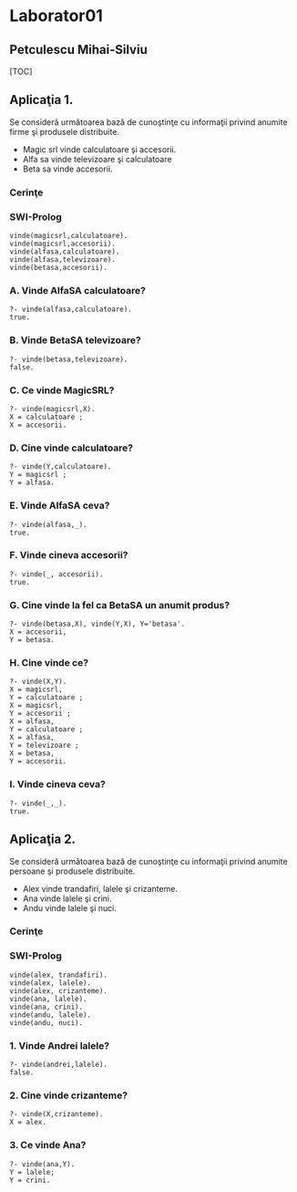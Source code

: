# Laborator01

## Petculescu Mihai-Silviu

[TOC]

## Aplicaţia 1.

Se consideră următoarea bază de cunoştinţe cu informaţii privind anumite firme şi produsele distribuite.

- Magic srl vinde calculatoare şi accesorii.
- Alfa sa vinde televizoare şi calculatoare
- Beta sa vinde accesorii.

### Cerinţe

### SWI-Prolog

```apl
vinde(magicsrl,calculatoare).
vinde(magicsrl,accesorii).
vinde(alfasa,calculatoare).
vinde(alfasa,televizoare).
vinde(betasa,accesorii).
```

### A. Vinde AlfaSA calculatoare?

```apl
?- vinde(alfasa,calculatoare).
true.
```

### B. Vinde BetaSA televizoare?

```apl
?- vinde(betasa,televizoare).
false.
```

### C. Ce vinde MagicSRL?

```apl
?- vinde(magicsrl,X).
X = calculatoare ;
X = accesorii.
```

### D. Cine vinde calculatoare?

```apl
?- vinde(Y,calculatoare).
Y = magicsrl ;
Y = alfasa.
```

### E. Vinde AlfaSA ceva?

```apl
?- vinde(alfasa,_).
true.
```

### F. Vinde cineva accesorii?

```apl
?- vinde(_, accesorii).
true.
```

### G. Cine vinde la fel ca BetaSA un anumit produs?

```apl
?- vinde(betasa,X), vinde(Y,X), Y='betasa'.
X = accesorii,
Y = betasa.
```

### H. Cine vinde ce?

```apl
?- vinde(X,Y).
X = magicsrl,
Y = calculatoare ;
X = magicsrl,
Y = accesorii ;
X = alfasa,
Y = calculatoare ;
X = alfasa,
Y = televizoare ;
X = betasa,
Y = accesorii.
```

### I. Vinde cineva ceva?

```apl
?- vinde(_,_).
true.
```

## Aplicaţia 2.

Se consideră următoarea bază de cunoştinţe cu informaţii privind anumite persoane şi produsele distribuite.

- Alex vinde trandafiri, lalele şi crizanteme.
- Ana vinde lalele şi crini.
- Andu vinde lalele şi nuci.

### Cerinţe

### SWI-Prolog

```apl
vinde(alex, trandafiri).
vinde(alex, lalele).
vinde(alex, crizanteme).
vinde(ana, lalele).
vinde(ana, crini).
vinde(andu, lalele).
vinde(andu, nuci).
```

### 1. Vinde Andrei lalele?

```apl
?- vinde(andrei,lalele).
false.
```

### 2. Cine vinde crizanteme?

```apl
?- vinde(X,crizanteme).
X = alex.
```

### 3. Ce vinde Ana?

```apl
?- vinde(ana,Y).
Y = lalele;
Y = crini.
```

